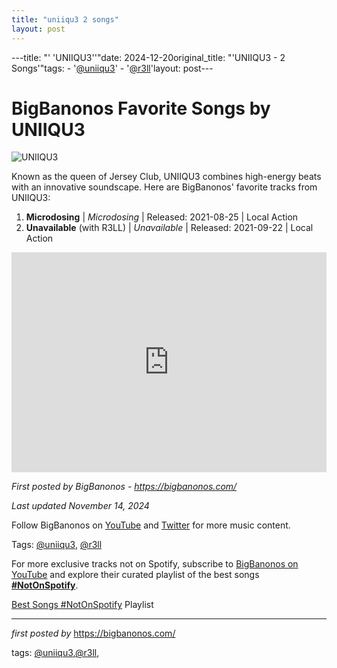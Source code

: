 ```yaml
---
title: "uniiqu3 2 songs"
layout: post
---
```

---title: "' 'UNIIQU3''"date: 2024-12-20original_title: "'UNIIQU3 - 2 Songs'"tags:  - '[@uniiqu3](/tags/uniiqu3/)'  - '[@r3ll](/tags/r3ll/)'layout: post---<h1>BigBanonos Favorite Songs by UNIIQU3</h1><img src="https://thateurovisionsite.com/wp-content/uploads/STAND-UNIQU3.jpeg" alt="UNIIQU3"> <p>Known as the queen of Jersey Club, UNIIQU3 combines high-energy beats with an innovative soundscape. Here are BigBanonos' favorite tracks from UNIIQU3:</p> <ol> <li><strong>Microdosing</strong> | <em>Microdosing</em> | Released: 2021-08-25 | Local Action</li> <li><strong>Unavailable</strong> (with R3LL) | <em>Unavailable</em> | Released: 2021-09-22 | Local Action</li></ol> <div> <iframe src="https://open.spotify.com/embed/playlist/3kWahOT0FOFQIse2GM9sxx?utm_source=generator" width="100%" height="352" frameborder="0" allowfullscreen="" allow="autoplay; clipboard-write; encrypted-media; fullscreen; picture-in-picture" loading="lazy"></iframe></div> <p><em>First posted by BigBanonos - <a href="https://bigbanonos.com/">https://bigbanonos.com/</a></em></p><p><em>Last updated November 14, 2024</em></p><p>Follow BigBanonos on <a href="https://www.youtube.com/[@BigBanonos](/tags/BigBanonos/)">YouTube</a> and <a href="https://x.com/bigbanonos">Twitter</a> for more music content.</p><p>Tags: [@uniiqu3](/tags/uniiqu3/), [@r3ll](/tags/r3ll/)</p><!--Subscribe and Playlist Links--><div>    <p>For more exclusive tracks not on Spotify, subscribe to <a href="https://www.youtube.com/[@BigBanonos](/tags/BigBanonos/)" target="_blank">BigBanonos on YouTube</a> and explore their curated playlist of the best songs <strong>[#NotOnSpotify](/tags/NotOnSpotify/)</strong>.</p>    <p><a href="https://www.youtube.com/playlist?list=PLtuNtuTatqI0kFahUCbtbfenC_ET5O_tr" target="_blank">Best Songs [#NotOnSpotify](/tags/NotOnSpotify/) Playlist<br /></a></p></div><hr /><p><em>first posted by</em> <a href="https://bigbanonos.com/" rel="noopener" target="_new">https://bigbanonos.com/</a></p><p>tags: [@uniiqu3](/tags/uniiqu3/),[@r3ll](/tags/r3ll/),</p>